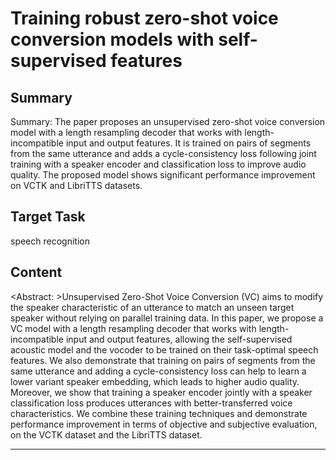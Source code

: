 # Training robust zero-shot voice conversion models with self-supervised features

## Summary

Summary: The paper proposes an unsupervised zero-shot voice conversion model with a length resampling decoder that works with length-incompatible input and output features. It is trained on pairs of segments from the same utterance and adds a cycle-consistency loss following joint training with a speaker encoder and classification loss to improve audio quality. The proposed model shows significant performance improvement on VCTK and LibriTTS datasets.


## Target Task

speech recognition

## Content

<Abstract: >Unsupervised Zero-Shot Voice Conversion (VC) aims to modify the speaker characteristic of an utterance to match an unseen target speaker without relying on parallel training data. In this paper, we propose a VC model with a length resampling decoder that works with length-incompatible input and output features, allowing the self-supervised acoustic model and the vocoder to be trained on their task-optimal speech features. We also demonstrate that training on pairs of segments from the same utterance and adding a cycle-consistency loss can help to learn a lower variant speaker embedding, which leads to higher audio quality. Moreover, we show that training a speaker encoder jointly with a speaker classification loss produces utterances with better-transferred voice characteristics. We combine these training techniques and demonstrate performance improvement in terms of objective and subjective evaluation, on the VCTK dataset and the LibriTTS dataset.



---

